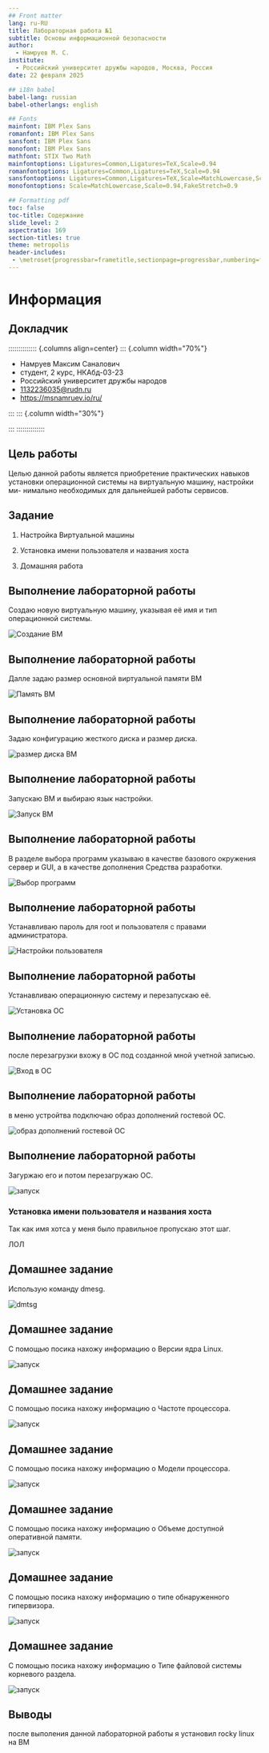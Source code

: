 ```yaml
---
## Front matter
lang: ru-RU
title: Лабораторная работа №1
subtitle: Основы информационной безопасности 
author:
  - Намруев М. С.
institute:
  - Российский университет дружбы народов, Москва, Россия
date: 22 февраля 2025

## i18n babel
babel-lang: russian
babel-otherlangs: english

## Fonts
mainfont: IBM Plex Sans
romanfont: IBM Plex Sans
sansfont: IBM Plex Sans
monofont: IBM Plex Sans
mathfont: STIX Two Math
mainfontoptions: Ligatures=Common,Ligatures=TeX,Scale=0.94
romanfontoptions: Ligatures=Common,Ligatures=TeX,Scale=0.94
sansfontoptions: Ligatures=Common,Ligatures=TeX,Scale=MatchLowercase,Scale=0.94
monofontoptions: Scale=MatchLowercase,Scale=0.94,FakeStretch=0.9

## Formatting pdf
toc: false
toc-title: Содержание
slide_level: 2
aspectratio: 169
section-titles: true
theme: metropolis
header-includes:
 - \metroset{progressbar=frametitle,sectionpage=progressbar,numbering=fraction}
---
```


# Информация

## Докладчик

:::::::::::::: {.columns align=center}
::: {.column width="70%"}

  * Намруев Максим Саналович
  * студент, 2 курс, НКАбд-03-23
  * Российский университет дружбы народов
  * [1132236035@rudn.ru](mailto:1132236035@rudn.ru)
  * <https://msnamruev.io/ru/>

:::
::: {.column width="30%"}

:::
::::::::::::::

## Цель работы

Целью данной работы является приобретение практических навыков
установки операционной системы на виртуальную машину, настройки ми-
нимально необходимых для дальнейшей работы сервисов.

## Задание

1. Настройка Виртуальной машины

2. Установка имени пользователя и названия хоста

3. Домашняя работа


## Выполнение лабораторной работы

Создаю новую виртуальную машину, указывая её имя и тип операционной системы. 

![Создание ВМ](image/1.png)

## Выполнение лабораторной работы

Далле задаю размер основной виртуальной памяти ВМ 


![Память ВМ](image/2.png)

## Выполнение лабораторной работы

Задаю конфигурацию жесткого диска и размер диска. 

![размер диска ВМ](image/3.png)

## Выполнение лабораторной работы

Запускаю ВМ и выбираю язык настройки. 

![Запуск ВМ ](image/4.png)

## Выполнение лабораторной работы

В разделе выбора программ указываю в качестве базового окружения сервер и GUI, а в качестве дополнения Средства разработки. 

![Выбор программ](image/5.png)

## Выполнение лабораторной работы

Устанавливаю пароль для root и пользователя с правами администратора. 

![Настройки пользователя](image/6.png)

## Выполнение лабораторной работы

Устанавливаю операционную систему и перезапускаю её.

![Установка ОС](image/7.png)

## Выполнение лабораторной работы

после перезагрузки вхожу в ОС под созданной мной учетной записью. 

![Вход в ОС](image/8.png)

## Выполнение лабораторной работы

в меню устройтва подключаю образ дополнений гостевой ОС. 

![образ дополнений гостевой ОС](image/9.png)

## Выполнение лабораторной работы

Загуржаю его и потом перезагружаю ОС.

![запуск](image/10.png)

### Установка имени пользователя и названия хоста

Так как имя хотса у меня было правильное пропускаю этот шаг.

ЛОЛ

## Домашнее задание


Использую команду dmesg.

![dmtsg](image/15.png)

## Домашнее задание

С помощью посика нахожу информацию о Версии ядра Linux.

![запуск](image/16.png)

## Домашнее задание

С помощью посика нахожу информацию о Частоте процессора.

![запуск](image/19.png)

## Домашнее задание

С помощью посика нахожу информацию о Модели процессора.

![запуск](image/17.png)

## Домашнее задание

С помощью посика нахожу информацию о Объеме доступной оперативной памяти.

![запуск](image/21.png)

## Домашнее задание

С помощью посика нахожу информацию о типе обнаруженного гипервизора.

![запуск](image/18.png)

## Домашнее задание

С помощью посика нахожу информацию о Типе файловой системы корневого раздела.

![запуск](image/21.png)

## Выводы

после выполения данной лабораторной работы я установил rocky linux на ВМ 

